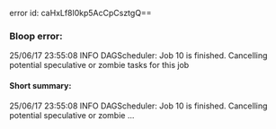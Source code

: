 error id: caHxLf8l0kp5AcCpCsztgQ==
### Bloop error:

25/06/17 23:55:08 INFO DAGScheduler: Job 10 is finished. Cancelling potential speculative or zombie tasks for this job
#### Short summary: 

25/06/17 23:55:08 INFO DAGScheduler: Job 10 is finished. Cancelling potential speculative or zombie ...